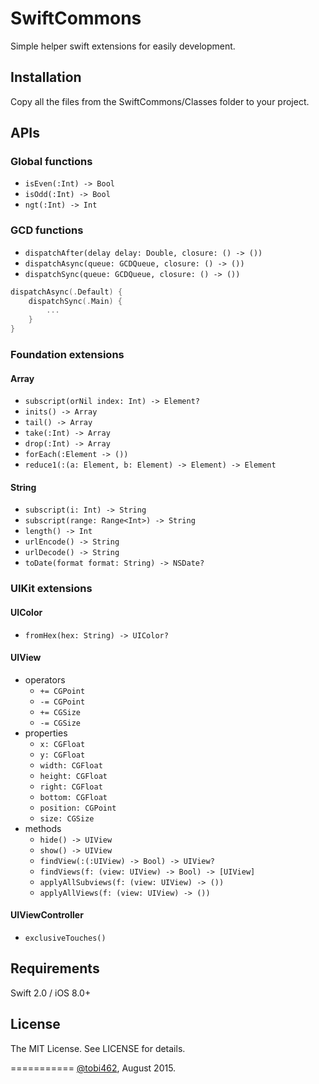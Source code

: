 # SwiftCommons
Simple helper swift extensions for easily development.

## Installation
Copy all the files from the SwiftCommons/Classes folder to your project.

## APIs

### Global functions
* `isEven(:Int) -> Bool`
* `isOdd(:Int) -> Bool`
* `ngt(:Int) -> Int`

### GCD functions
* `dispatchAfter(delay delay: Double, closure: () -> ())`
* `dispatchAsync(queue: GCDQueue, closure: () -> ())`
* `dispatchSync(queue: GCDQueue, closure: () -> ())`

```swift
dispatchAsync(.Default) {
    dispatchSync(.Main) {
        ...
    }
}
```

### Foundation extensions

#### Array
* `subscript(orNil index: Int) -> Element?`
* `inits() -> Array`
* `tail() -> Array`
* `take(:Int) -> Array`
* `drop(:Int) -> Array`
* `forEach(:Element -> ())`
* `reduce1(:(a: Element, b: Element) -> Element) -> Element`

#### String
* `subscript(i: Int) -> String`
* `subscript(range: Range<Int>) -> String`
* `length() -> Int`
* `urlEncode() -> String`
* `urlDecode() -> String`
* `toDate(format format: String) -> NSDate?`

### UIKit extensions

#### UIColor
* `fromHex(hex: String) -> UIColor?`

#### UIView
* operators
  * `+= CGPoint`
  * `-= CGPoint`
  * `+= CGSize`
  * `-= CGSize`
* properties
  * `x: CGFloat`
  * `y: CGFloat`
  * `width: CGFloat`
  * `height: CGFloat`
  * `right: CGFloat`
  * `bottom: CGFloat`
  * `position: CGPoint`
  * `size: CGSize`
* methods
  * `hide() -> UIView`
  * `show() -> UIView`
  * `findView(:(:UIView) -> Bool) -> UIView?`
  * `findViews(f: (view: UIView) -> Bool) -> [UIView]`
  * `applyAllSubviews(f: (view: UIView) -> ())`
  * `applyAllViews(f: (view: UIView) -> ())`

#### UIViewController
* `exclusiveTouches()`

## Requirements

Swift 2.0 / iOS 8.0+

## License

The MIT License. See LICENSE for details.

===========
[@tobi462](https://twitter.com/tobi462), August 2015.
